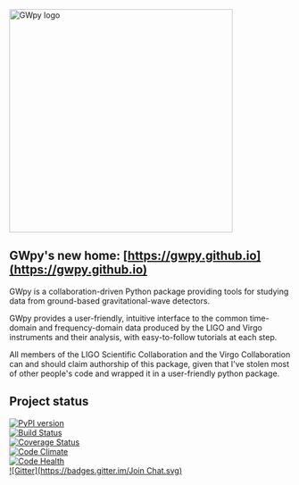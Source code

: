 <img src="https://gwpy.github.io/images/gwpy_1200.png" alt="GWpy logo" style="width: 400px;" />


GWpy's new home: [https://gwpy.github.io](https://gwpy.github.io)
-----------------------------------------------------------------

GWpy is a collaboration-driven Python package providing tools for studying data from ground-based gravitational-wave detectors.

GWpy provides a user-friendly, intuitive interface to the common time-domain and frequency-domain data produced by the LIGO and Virgo instruments and their analysis, with easy-to-follow tutorials at each step.

All members of the LIGO Scientific Collaboration and the Virgo Collaboration can and should claim authorship of this package, given that I've stolen most of other people's code and wrapped it in a user-friendly python package.

Project status
--------------
[![PyPI version](https://badge.fury.io/py/gwpy.svg)](http://badge.fury.io/py/gwpy)  
[![Build Status](https://travis-ci.org/gwpy/gwpy.svg?branch=master)](https://travis-ci.org/gwpy/gwpy)  
[![Coverage Status](https://coveralls.io/repos/gwpy/gwpy/badge.svg)](https://coveralls.io/r/gwpy/gwpy)  
[![Code Climate](https://codeclimate.com/github/gwpy/gwpy/badges/gpa.svg)](https://codeclimate.com/github/gwpy/gwpy)  
[![Code Health](https://landscape.io/github/gwpy/gwpy/master/landscape.svg?style=flat)](https://landscape.io/github/gwpy/gwpy/master)  
[![Gitter](https://badges.gitter.im/Join Chat.svg)](https://gitter.im/gwpy/gwpy?utm_source=badge&utm_medium=badge&utm_campaign=pr-badge&utm_content=badge)

